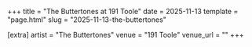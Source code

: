 +++
title = "The Buttertones at 191 Toole"
date = 2025-11-13
template = "page.html"
slug = "2025-11-13-the-buttertones"

[extra]
artist = "The Buttertones"
venue = "191 Toole"
venue_url = ""
+++
